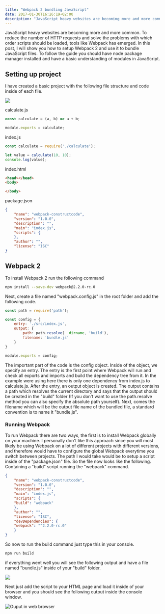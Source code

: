 ```yaml
---
title: "Webpack 2 bundling JavaScript"
date: 2017-01-30T16:26:19+02:00
description: "JavaScript heavy websites are becoming more and more common. To reduce the number of HTTP requests and solve the problems with which order scripts should be loaded, tools like Webpack has emerged. In this post, I will show you how to setup Webpack 2 and use it to bundle JavaScript files. To follow the guide you should have node package manager installed and have a basic understanding of modules in JavaScript."
---
```


JavaScript heavy websites are becoming more and more common. To reduce the number of HTTP requests and solve the problems with which order scripts should be loaded, tools like Webpack has emerged. In this post, I will show you how to setup Webpack 2 and use it to bundle JavaScript files. To follow the guide you should have node package manager installed and have a basic understanding of modules in JavaScript.

## Setting up project

I have created a basic project with the following file structure and code inside of each file.

![](/blogpost/d15968d6-b937-4767-bec7-3f7d3263e86b.png)

calculate.js

```js
const calculate = (a, b) => a + b;

module.exports = calculate;
```

index.js

```js
const calculate = require('./calculate');

let value = calculate(10, 10);
console.log(value);
```

index.html

```html
<head></head>
<body>

</body>
```

package.json

```json
{
    "name": "webpack-constructcode",
    "version": "1.0.0",
    "description": "",
    "main": "index.js",
    "scripts": {
    },
    "author": "",
    "license": "ISC"
}
```

## Webpack 2

To install Webpack 2 run the following command

```sh
npm install --save-dev webpack@2.2.0-rc.0
```

Next, create a file named "webpack.config.js" in the root folder and add the following code.

```js
const path = require('path');

const config = {
    entry: './src/index.js',
    output: {
        path: path.resolve(__dirname, 'build'),
        filename: 'bundle.js'
    }
}

module.exports = config;
```

The important part of the code is the config object. Inside of the object, we specify an entry. The entry is the first point where Webpack will run and check all exports and imports and build the dependency tree from it. In the example were using here there is only one dependency from index.js to calculate.js. After the entry, an output object is created. The output contains a path which resolves the current directory and says that the output should be created in the "build" folder (If you don't want to use the path.resolve method you can also specify the absolute path yourself). Next, comes the filename which will be the output file name of the bundled file, a standard convention is to name it "bundle.js".

### Running Webpack

To run Webpack there are two ways, the first is to install Webpack globally on your machine. I personally don't like this approach since you will most likely be using Webpack on a lot of different projects with different versions, and therefore would have to configure the global Webpack everytime you switch between projects. The path I would take would be to setup a script inside of the "package.json" file. So the file now looks like the following. Containing a "build" script running the "webpack" command.

```json
{
    "name": "webpack-constructcode",
    "version": "1.0.0",
    "description": "",
    "main": "index.js",
    "scripts": {
    "build": "webpack"
    },
    "author": "",
    "license": "ISC",
    "devDependencies": {
    "webpack": "^2.2.0-rc.0"
    }
}
```
    
So now to run the build command just type this in your console. 

```sh
npm run build
```

if everything went well you will see the following output and have a file named "bundle.js" inside of your "build" folder.

![](/blogpost/b4bd6764-1d4d-450a-9e59-6598fd2710df.png)

Next just add the script to your HTML page and load it inside of your browser and you should see the following output inside the console window.

![Ouput in web browser](/blogpost/04e08aff-72c7-45c4-8a8b-5a26898cc65e.png)
